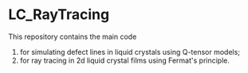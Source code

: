 # LC_RayTracing

This repository contains the main code 
1) for simulating defect lines in liquid crystals using Q-tensor models;
2) for ray tracing in 2d liquid crystal films using Fermat's principle.
